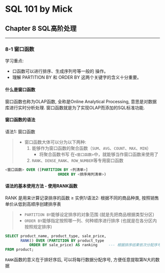 # SQL 101 by Mick #
## Chapter 8 SQL高阶处理 ##


---
### 8-1 窗口函数 ###

学习重点:
- 口函数可以进行排序、生成序列号等一般的 操作。
- 理解 PARTITION BY 和 ORDER BY 这两个关键字的含义十分重要。


#### 什么是窗口函数 ####

窗口函数也称为OLAP函数, 全称是Online Analytical Processing, 意思是对数据库进行实时分析处理. 窗口函数就是为了实现OLAP而添加的SQL标准功能.


#### 窗口函数的语法 ####

语法1: 窗口函数
> - 窗口函数大体可以分为以下两种:
>   1. 能够作为窗口函数的聚合函数（`SUM`、`AVG`、`COUNT`、`MAX`、`MIN`）
>      - 将聚合函数书写 在`<窗口函数>`中，就能够当作窗口函数来使用了
>   2. `RANK`、`DENSE_RANK`、`ROW_NUMBER`等专用窗口函数
```sql
<窗口函数> OVER ([PARTITION BY <列清单>]
                        ORDER BY <排序用列清单>)   
```

#### 语法的基本使用方法 - 使用RANK函数 ####

RANK 是用来计算记录排序的函数
≥
实例1/语法2: 根据不同的商品种类, 按照销售单价从低到高顺序创建排序表
> - `PARTITION BY`能够设定排序的对象范围 (就是先把商品根据类型分区)
> - `ORDER BY`能够指定按照哪一列、何种顺序进行排序 (也就是在各分区内按照规定排序)
```sql
SELECT product_name, product_type, sale_price,
       RANK() OVER (PARTITION BY product_type
           ORDER BY sale_price) AS ranking     --- 根据排序结果依次分配序号
FROM product;
```

`RANK`函数的意义在于排好序后, 可以将每行数据分配序号, 方便任意提取第N大的数据



